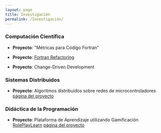 ```yaml
---
layout: page
title: Investigación
permalink: /Investigación/
---
```


### Computación Científica

* **Proyecto**: "Métricas para Código Fortran"
  
* **Proyecto**: [Fortran Refactoring](http://www.fortranrefactoring.org)
  
* **Proyecto**: Change-Driven Development


### Sistemas Distribuidos
  
* **Proyecto**: Algoritmos distribuidos sobre redes de microcontroladores
[página del proyecto](/proyectos/onro/onro.md)


### Didáctica de la Programación
  
* **Proyecto**: Plataforma de Aprendizaje utilizando Gamificación  
   [RolePlayLearn](http://rpl.algoritmos7540mendez.tk/)
   [página del proyecto](/proyectos/RolePlayLearn/roleplaylearn.md)
